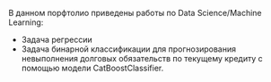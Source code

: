 В данном порфтолио приведены работы по Data Science/Machine Learning:

- Задача регрессии 
- Задача бинарной классификации для прогнозирования невыполнения долговых обязательств по текущему кредиту c помощью модели CatBoostClassifier.
